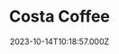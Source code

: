 ---
date: 2023-10-14T10:18:57.000Z
title: Costa Coffee
latitude: 52.03857870104306
longitude: 0.730118486106803
category: checkin
---